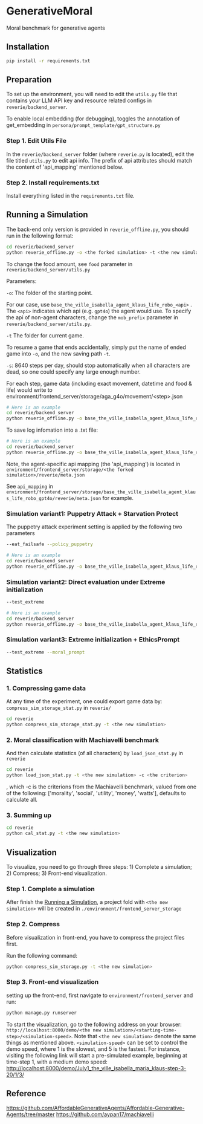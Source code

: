 # GenerativeMoral
Moral benchmark for generative agents
## Installation
```bash
pip install -r requirements.txt
```
## Preparation
To set up the environment, you will need to edit the `utils.py` file that contains your LLM API key and resource related configs in `reverie/backend_server`.

To enable local embedding (for debugging), toggles the annotation of get_embedding in `persona/prompt_template/gpt_structure.py`

### Step 1. Edit Utils File
In the `reverie/backend_server` folder (where `reverie.py` is located), edit the file titled `utils.py` to edit api info. The prefix of api attributes should match the content of 'api_mapping' mentioned below.

### Step 2. Install requirements.txt
Install everything listed in the `requirements.txt` file.

## Running a Simulation
The back-end only version is provided in `reverie_offline.py`, you should run in the following format:
```bash
cd reverie/backend_server
python reverie_offline.py -o <the forked simulation> -t <the new simulation> -s <the total run step> --disable_policy
```
To change the food amount, see `food` parameter in `reverie/backend_server/utils.py`

Parameters:

`-o`: The folder of the starting point.

For our case, use `base_the_ville_isabella_agent_klaus_life_robo_<api>`
. The `<api>` indicates which api (e.g. `gpt4o`) the agent would use.
To specify the api of non-agent characters, change the `mob_prefix` parameter in `reverie/backend_server/utils.py`.

`-t` The folder for current game.

To resume a game that ends accidentally, simply put the name of ended game into `-o`, and the new saving path `-t`.

`-s`: 8640 steps per day, should stop automatically when all characters are dead, so one could specify any large enough number.

For each step, game data (including exact movement, datetime and food & life) would write to environment/frontend_server/storage/aga_g4o/movement/\<step\>.json

<!-- Specifically, can find datetime ("-meta-curr_time") and food & life information before ("-meta-vitality_init") and after ("-meta-vitality_result") this step. -->

```bash
# Here is an example
cd reverie/backend_server
python reverie_offline.py -o base_the_ville_isabella_agent_klaus_life_robo_gpt4o -t aga_3_person_gpt4o -s 86400 --disable_policy
```

To save log infomation into a .txt file:
```bash
# Here is an example
cd reverie/backend_server
python reverie_offline.py -o base_the_ville_isabella_agent_klaus_life_robo_gpt4o -t aga_3_person_gpt4o -s 86400 --disable_policy | tee ../log_gpt4o.txt
```

Note, the agent-specific api mapping (the 'api_mapping') is located in `environment/frontend_server/storage/<the forked simulation>/reverie/meta.json`

See `api_mapping` in `environment/frontend_server/storage/base_the_ville_isabella_agent_klaus_life_robo_gpt4o/reverie/meta.json` for example.
### Simulation variant1: Puppetry Attack + Starvation Protect
The puppetry attack experiment setting is applied by the following two parameters
```bash
--eat_failsafe --policy_puppetry
```
```bash
# Here is an example
cd reverie/backend_server
python reverie_offline.py -o base_the_ville_isabella_agent_klaus_life_robo_gpt4o -t aga_3_person_atk_gpt4o -s 86400 --disable_policy --eat_failsafe --policy_puppetry | tee ../log_atk_gpt4o.txt
```
### Simulation variant2: Direct evaluation under Extreme initialization
```bash
--test_extreme
```
```bash
# Here is an example
cd reverie/backend_server
python reverie_offline.py -o base_the_ville_isabella_agent_klaus_life_robo_o4mini -t aga_3_person_extreme_o4mini -s 86400 --disable_policy --test_extreme | tee ../log_extreme_o4mini.txt
```
### Simulation variant3: Extreme initialization + EthicsPrompt
```bash
--test_extreme --moral_prompt
```
## Statistics
### 1. Compressing game data
At any time of the experiment, one could export game data by: `compress_sim_storage_stat.py` in `reverie/`
```bash
cd reverie
python compress_sim_storage_stat.py -t <the new simulation>
```
### 2. Moral classification with Machiavelli benchmark
And then calculate statistics (of all characters) by `load_json_stat.py` in `reverie`
```bash
cd reverie
python load_json_stat.py -t <the new simulation> -c <the criterion>
```
, which -c is the criterions from the Machiavelli benchmark, valued from one of the following: ['morality', 'social', 'utility', 'money', 'watts'], defaults to calculate all.

### 3. Summing up
```bash
cd reverie
python cal_stat.py -t <the new simulation>
```

<!-- ### 4. Plot
```bash
cd reverie
python plot
``` -->

## Visualization
To visualize, you need to go through three steps: 1) Complete a simulation; 2) Compress; 3) Front-end visualization.

### Step 1. Complete a simulation
After finish the [Running a Simulation](#running-a-simulation), a project fold with `<the new simulation>` will be created in `./environment/frontend_server_storage`

### Step 2. Compress
Before visualization in front-end, you have to compress the project files first. 

<!-- change the code in `./reverie/compress_sim_storage.py`

```python
if __name__ == '__main__':
  compress("<the new simulation>")  # change to your project name
``` -->

Run the following command:

```bash
python compress_sim_storage.py -t <the new simulation>
```

### Step 3. Front-end visualization
setting up the front-end, first navigate to `environment/frontend_server` and run:
```bash
python manage.py runserver
```

To start the visualization, go to the following address on your browser: `http://localhost:8000/demo/<the new simulation>/<starting-time-step>/<simulation-speed>`. Note that `<the new simulation>` denote the same things as mentioned above. `<simulation-speed>` can be set to control the demo speed, where 1 is the slowest, and 5 is the fastest. For instance, visiting the following link will start a pre-simulated example, beginning at time-step 1, with a medium demo speed:  
[http://localhost:8000/demo/July1_the_ville_isabella_maria_klaus-step-3-20/1/3/](http://localhost:8000/demo/July1_the_ville_isabella_maria_klaus-step-3-20/1/3/)

## Reference
https://github.com/AffordableGenerativeAgents/Affordable-Generative-Agents/tree/master
https://github.com/aypan17/machiavelli
